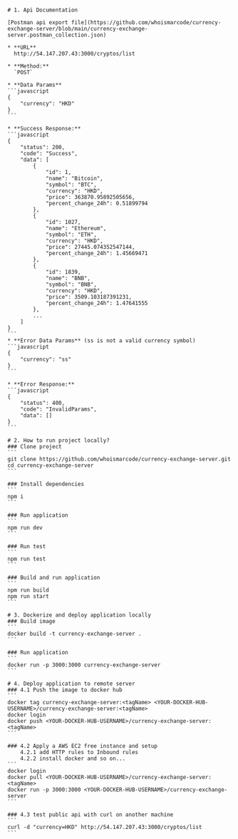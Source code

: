 ````

# 1. Api Documentation

[Postman api export file](https://github.com/whoismarcode/currency-exchange-server/blob/main/currency-exchange-server.postman_collection.json)

* **URL**
  http://54.147.207.43:3000/cryptos/list

* **Method:**
  `POST`

* **Data Params**
```javascript
{
    "currency": "HKD"
}
```

* **Success Response:**
```javascript
{
    "status": 200,
    "code": "Success",
    "data": [
        {
            "id": 1,
            "name": "Bitcoin",
            "symbol": "BTC",
            "currency": "HKD",
            "price": 363870.95892505656,
            "percent_change_24h": 0.51899794
        },
        {
            "id": 1027,
            "name": "Ethereum",
            "symbol": "ETH",
            "currency": "HKD",
            "price": 27445.074352547144,
            "percent_change_24h": 1.45669471
        },
        {
            "id": 1839,
            "name": "BNB",
            "symbol": "BNB",
            "currency": "HKD",
            "price": 3509.103187391231,
            "percent_change_24h": 1.47641555
        },
        ...
    ]
}
```
* **Error Data Params** (ss is not a valid currency symbol)
```javascript
{
    "currency": "ss"
}
```
  
* **Error Response:** 
```javascript
{
    "status": 400,
    "code": "InvalidParams",
    "data": []
}
```  

# 2. How to run project locally?
### Clone project
```
git clone https://github.com/whoismarcode/currency-exchange-server.git
cd currency-exchange-server
```

### Install dependencies
```
npm i
```

### Run application
```
npm run dev
```

### Run test
```
npm run test
```

### Build and run application
```
npm run build
npm run start
```

# 3. Dockerize and deploy application locally
### Build image
```
docker build -t currency-exchange-server .
```

### Run application
```
docker run -p 3000:3000 currency-exchange-server
```

# 4. Deploy application to remote server
### 4.1 Push the image to docker hub
```
docker tag currency-exchange-server:<tagName> <YOUR-DOCKER-HUB-USERNAME>/currency-exchange-server:<tagName>
docker login
docker push <YOUR-DOCKER-HUB-USERNAME>/currency-exchange-server:<tagName>
```

### 4.2 Apply a AWS EC2 free instance and setup
    4.2.1 add HTTP rules to Inbound rules
    4.2.2 install docker and so on...
```
docker login
docker pull <YOUR-DOCKER-HUB-USERNAME>/currency-exchange-server:<tagName>
docker run -p 3000:3000 <YOUR-DOCKER-HUB-USERNAME>/currency-exchange-server
```

### 4.3 test public api with curl on another machine
```
curl -d "currency=HKD" http://54.147.207.43:3000/cryptos/list
```


````
